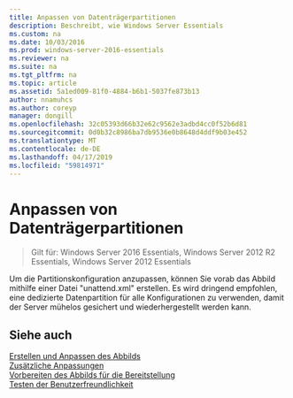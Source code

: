 ```yaml
---
title: Anpassen von Datenträgerpartitionen
description: Beschreibt, wie Windows Server Essentials
ms.custom: na
ms.date: 10/03/2016
ms.prod: windows-server-2016-essentials
ms.reviewer: na
ms.suite: na
ms.tgt_pltfrm: na
ms.topic: article
ms.assetid: 5a1ed009-81f0-4884-b6b1-5037fe873b13
author: nnamuhcs
ms.author: coreyp
manager: dongill
ms.openlocfilehash: 32c05393d66b32e62c9562e3adbd4cc0f52b6d81
ms.sourcegitcommit: 0d0b32c8986ba7db9536e0b8648d4ddf9b03e452
ms.translationtype: MT
ms.contentlocale: de-DE
ms.lasthandoff: 04/17/2019
ms.locfileid: "59814971"
---
```

# <a name="customize-disk-partitions"></a>Anpassen von Datenträgerpartitionen

>Gilt für: Windows Server 2016 Essentials, Windows Server 2012 R2 Essentials, Windows Server 2012 Essentials

Um die Partitionskonfiguration anzupassen, können Sie vorab das Abbild mithilfe einer Datei "unattend.xml" erstellen. Es wird dringend empfohlen, eine dedizierte Datenpartition für alle Konfigurationen zu verwenden, damit der Server mühelos gesichert und wiederhergestellt werden kann.  
  
## <a name="see-also"></a>Siehe auch  
 [Erstellen und Anpassen des Abbilds](Creating-and-Customizing-the-Image.md)   
 [Zusätzliche Anpassungen](Additional-Customizations.md)   
 [Vorbereiten des Abbilds für die Bereitstellung](Preparing-the-Image-for-Deployment.md)   
 [Testen der Benutzerfreundlichkeit](Testing-the-Customer-Experience.md)